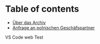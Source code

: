 # Table of contents

* [Über das Archiv](README.md)
* [Anfrage an polnischen Geschäfspartner](anfrage-an-polnischen-geschaefspartner.md)


VS Code web Test